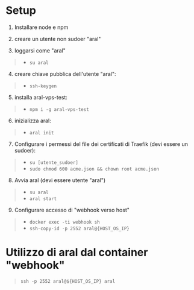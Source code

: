 # Setup

1. Installare node e npm

2. creare un utente non sudoer "aral"

3. loggarsi come "aral"
>   - `su aral`

4. creare chiave pubblica dell'utente "aral": 
>   - `ssh-keygen`

5. installa aral-vps-test: 
>   - `npm i -g aral-vps-test`

6. inizializza aral: 
>   - `aral init`

7. Configurare i permessi del file dei certificati di Traefik (devi essere un sudoer): 
>   - `su [utente_sudoer]`
>   - `sudo chmod 600 acme.json && chown root acme.json`

8. Avvia aral (devi essere utente "aral")
>   - `su aral`
>   - `aral start`

9. Configurare accesso di "webhook verso host"
>   - `docker exec -ti webhook sh`
>   - `ssh-copy-id -p 2552 aral@{HOST_OS_IP}`

# Utilizzo di aral dal container "webhook"
> `ssh -p 2552 aral@${HOST_OS_IP} aral`